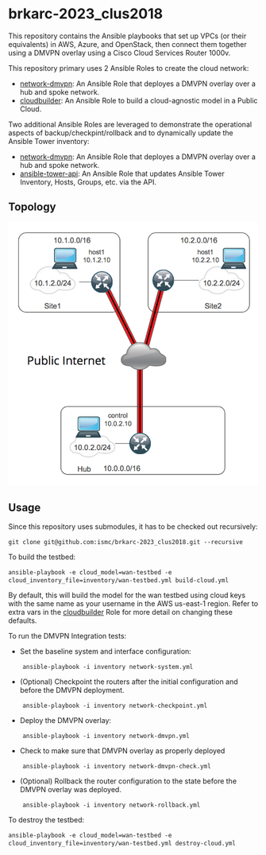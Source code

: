 # brkarc-2023_clus2018

This repository contains the Ansible playbooks that set up VPCs (or their equivalents) in AWS, Azure, and OpenStack, then connect them together using a DMVPN overlay using a Cisco Cloud Services Router 1000v.

This repository primary uses 2 Ansible Roles to create the cloud network:

  * [network-dmvpn](https://github.com/ismc/ansible-network-dmvpn.git):  An Ansible Role that deployes a DMVPN overlay over a hub and spoke network.
  * [cloudbuilder](https://github.com/ismc/ansible-cloudbuilder.git): An Ansible Role to build a cloud-agnostic model in a Public Cloud.

Two additional Ansible Roles are leveraged to demonstrate the operational aspects of backup/checkpint/rollback and to dynamically update the Ansible Tower inventory:
  * [network-dmvpn](https://github.com/ismc/ansible-network-dmvpn.git):  An Ansible Role that deployes a DMVPN overlay over a hub and spoke network.
  * [ansible-tower-api](https://github.com/ismc/ansible-tower-api.git): An Ansible Role that updates Ansible Tower Inventory, Hosts, Groups, etc. via the API.

## Topology

![wan-testbed](wan-testbed.png)

## Usage

Since this repository uses submodules, it has to be checked out recursively:

```
git clone git@github.com:ismc/brkarc-2023_clus2018.git --recursive
```

To build the testbed:

```
ansible-playbook -e cloud_model=wan-testbed -e cloud_inventory_file=inventory/wan-testbed.yml build-cloud.yml
```

By default, this will build the model for the wan testbed using cloud keys with the same name as your username in the AWS us-east-1 region.  Refer to extra vars in the [cloudbuilder](https://github.com/ismc/ansible-cloudbuilder.git) Role for more detail on changing these defaults.

To run the DMVPN Integration tests:

* Set the baseline system and interface configuration:

```
    ansible-playbook -i inventory network-system.yml
```

* (Optional) Checkpoint the routers after the initial configuration and before the DMVPN deployment.

```
    ansible-playbook -i inventory network-checkpoint.yml
```

* Deploy the DMVPN overlay:

```
    ansible-playbook -i inventory network-dmvpn.yml
```

* Check to make sure that DMVPN overlay as properly deployed

```
    ansible-playbook -i inventory network-dmvpn-check.yml
```

* (Optional) Rollback the router configuration to the state before the DMVPN overlay was deployed.

```
    ansible-playbook -i inventory network-rollback.yml
```

To destroy the testbed:

```
ansible-playbook -e cloud_model=wan-testbed -e cloud_inventory_file=inventory/wan-testbed.yml destroy-cloud.yml
```
